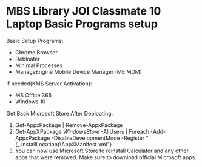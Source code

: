 MBS Library JOI Classmate 10 Laptop Basic Programs setup
==
Basic Setup Programs: 
- Chrome Browser
- Debloater
- Minimal Processes
- ManageEngine Mobile Device Manager (ME MDM)

If needed(KMS Server Activation):
- MS Office 365
- Windows 10

Get Back Microsoft Store After Debloating:
1. Get-AppxPackage | Remove-AppxPackage
2. Get-AppXPackage *WindowsStore* -AllUsers | Foreach {Add-AppxPackage -DisableDevelopmentMode -Register "$($_.InstallLocation)\AppXManifest.xml"}
3. You can now use Microsoft Store to reinstall Calculator and any other apps that were removed.  Make sure to download official Microsoft apps.
